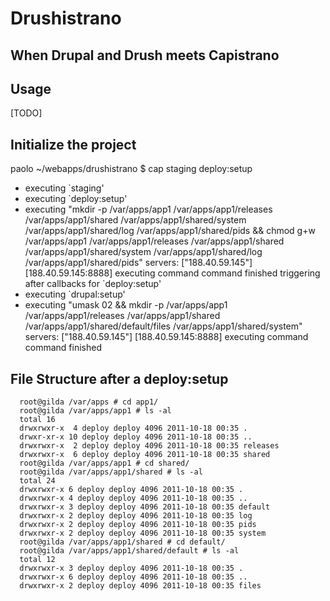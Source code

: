 Drushistrano
====================

When Drupal and Drush meets Capistrano
--------------------------------------


Usage
-----

[TODO]


Initialize the project
----------------------
paolo ~/webapps/drushistrano $ cap staging deploy:setup
  * executing `staging'
  * executing `deploy:setup'
  * executing "mkdir -p /var/apps/app1 /var/apps/app1/releases /var/apps/app1/shared /var/apps/app1/shared/system /var/apps/app1/shared/log /var/apps/app1/shared/pids &&  chmod g+w /var/apps/app1 /var/apps/app1/releases /var/apps/app1/shared /var/apps/app1/shared/system /var/apps/app1/shared/log /var/apps/app1/shared/pids"
    servers: ["188.40.59.145"]
    [188.40.59.145:8888] executing command
    command finished
    triggering after callbacks for `deploy:setup'
  * executing `drupal:setup'
  * executing "umask 02 && mkdir -p /var/apps/app1 /var/apps/app1/releases /var/apps/app1/shared /var/apps/app1/shared/default/files /var/apps/app1/shared/system"
    servers: ["188.40.59.145"]
    [188.40.59.145:8888] executing command
    command finished




File Structure after a deploy:setup
-----------------------------------
	  root@gilda /var/apps # cd app1/
	  root@gilda /var/apps/app1 # ls -al
	  total 16
	  drwxrwxr-x  4 deploy deploy 4096 2011-10-18 00:35 .
	  drwxr-xr-x 10 deploy deploy 4096 2011-10-18 00:35 ..
	  drwxrwxr-x  2 deploy deploy 4096 2011-10-18 00:35 releases
	  drwxrwxr-x  6 deploy deploy 4096 2011-10-18 00:35 shared
	  root@gilda /var/apps/app1 # cd shared/
	  root@gilda /var/apps/app1/shared # ls -al
	  total 24
	  drwxrwxr-x 6 deploy deploy 4096 2011-10-18 00:35 .
	  drwxrwxr-x 4 deploy deploy 4096 2011-10-18 00:35 ..
	  drwxrwxr-x 3 deploy deploy 4096 2011-10-18 00:35 default
	  drwxrwxr-x 2 deploy deploy 4096 2011-10-18 00:35 log
	  drwxrwxr-x 2 deploy deploy 4096 2011-10-18 00:35 pids
	  drwxrwxr-x 2 deploy deploy 4096 2011-10-18 00:35 system
	  root@gilda /var/apps/app1/shared # cd default/
	  root@gilda /var/apps/app1/shared/default # ls -al
	  total 12
	  drwxrwxr-x 3 deploy deploy 4096 2011-10-18 00:35 .
	  drwxrwxr-x 6 deploy deploy 4096 2011-10-18 00:35 ..
	  drwxrwxr-x 2 deploy deploy 4096 2011-10-18 00:35 files
